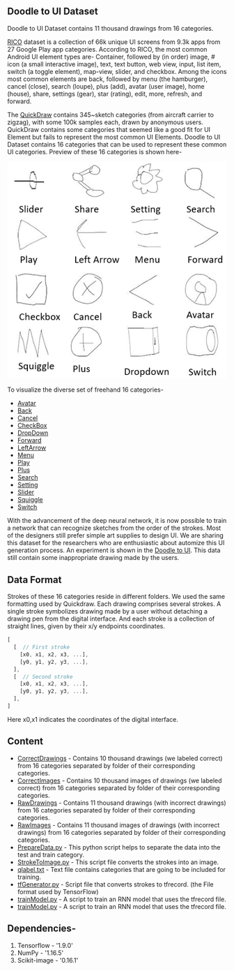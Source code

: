 ## Doodle to UI Dataset
Doodle to UI Dataset contains 11 thousand drawings from 16 categories. 

[RICO](http://interactionmining.org/rico) dataset is a collection of 66k unique UI screens from 9.3k apps from 27 Google Play app categories. According to RICO, the most common Android UI element types are- 
Container, followed by (in order) image, # icon (a small interactive image), text, text button, web view, input, list item, switch (a toggle element), map-view, slider, and checkbox. Among the icons most common elements are back, followed by menu (the hamburger), cancel (close), search (loupe), plus (add), avatar (user image), home (house), share, settings (gear), star (rating), edit, more, refresh, and forward.

The [QuickDraw](https://github.com/googlecreativelab/quickdraw-dataset) contains 345~sketch categories (from aircraft carrier to zigzag), with some 100k samples each, drawn by anonymous users. QuickDraw contains some categories that seemed like a good fit for UI Element but fails to represent the most common UI Elements. Doodle to UI Dataset contains 16 categories that can be used to represent these common UI categories. Preview of these 16 categories is shown here- 

![preview](SampleElements.png)

To visualize the diverse set of freehand 16 categories-
- [Avatar](CollageImage/avatar.png)
- [Back](CollageImage/back.png)
- [Cancel](CollageImage/cancel.png)
- [CheckBox](CollageImage/checkbox.png)
- [DropDown](CollageImage/dropDown.png)
- [Forward](CollageImage/forward.png)
- [LeftArrow](CollageImage/leftarrow.png)
- [Menu](CollageImage/menu.png)
- [Play](CollageImage/play.png)
- [Plus](CollageImage/plus.png)
- [Search](CollageImage/search.png)
- [Setting](CollageImage/settings.png)
- [Slider](CollageImage/sliders.png)
- [Squiggle](CollageImage/squiggle.png)
- [Switch](CollageImage/switch.png)


With the advancement of the deep neural network, it is now possible to train a network that can recognize sketches from the order of the strokes.  Most of the designers still prefer simple art supplies to design UI. We are sharing this dataset for the researchers who are enthusiastic about automize this UI generation process. An experiment is shown in the [Doodle to UI](http://pixeltoapp.com/doodle/). This data still contain some inappropriate drawing made by the users. 


## Data Format
Strokes of these 16 categories reside in different folders. We used the same formatting used by Quickdraw.  Each drawing comprises several strokes. A single stroke symbolizes drawing made by a user without detaching a drawing pen from the digital interface.   And each stroke is a collection of straight lines, given by their x/y endpoints coordinates. 
```javascript
[ 
  [  // First stroke 
    [x0, x1, x2, x3, ...],
    [y0, y1, y2, y3, ...],
  ],
  [  // Second stroke
    [x0, x1, x2, x3, ...],
    [y0, y1, y2, y3, ...],
  ],
]
```
Here x0,x1 indicates the coordinates of the digital interface. 


## Content

- [CorrectDrawings](CorrectDrawings) - Contains 10 thousand drawings (we labeled correct) from 16 categories separated by folder of their corresponding categories.  
- [CorrectImages](CorrectImages) - Contains 10 thousand images of drawings (we labeled correct) from 16 categories separated by folder of their corresponding categories.  
- [RawDrawings](RawDrawings)  - Contains 11 thousand drawings (with incorrect drawings) from 16 categories separated by folder of their corresponding categories.  
- [RawImages](RawImages)  - Contains 11 thousand images of drawings (with incorrect drawings) from 16 categories separated by folder of their corresponding categories.   
- [PrepareData.py](PrepareData.py) - This python script helps to separate the data into the test and train category. 
- [StrokeToImage.py](StrokeToImage.py) - This script file converts the strokes into an image.
- [qlabel.txt](qlabel.txt) - Text file contains categories that are going to be included for training. 
- [tfGenerator.py](tfGenerator.py) - Script file that converts strokes to tfrecord. (the File format used by TensorFlow)
- [trainModel.py](trainModel.py) - A script to train an RNN model that uses the tfrecord file.
- [trainModel.py](trainModel.py) - A script to train an RNN model that uses the tfrecord file.

## Dependencies-
1. Tensorflow - '1.9.0'
2. NumPy - '1.16.5' 
3. Scikit-image -  '0.16.1'







 
